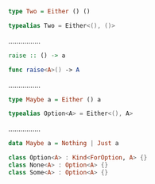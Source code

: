 ```Haskell
type Two = Either () ()
```
```swift
typealias Two = Either<(), ()>
```
................
```Haskell
raise :: () -> a
```
```swift
func raise<A>() -> A
```
................
```Haskell
type Maybe a = Either () a
```
```swift
typealias Option<A> = Either<(), A>
```
................
```Haskell
data Maybe a = Nothing | Just a
```
```swift
class Option<A> : Kind<ForOption, A> {}
class None<A> : Option<A> {}
class Some<A> : Option<A> {}
```
